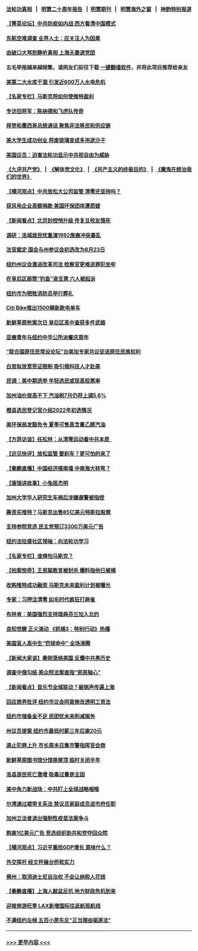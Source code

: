 #### [法轮功真相](https://github.com/gfw-breaker/truth/blob/master/README.md?t=0) &nbsp;&nbsp;|&nbsp;&nbsp; [明慧二十周年报告](https://github.com/gfw-breaker/mh-reports/blob/master/README.md?t=0) &nbsp;&nbsp;|&nbsp;&nbsp;[明慧期刊](https://github.com/gfw-breaker/mh-qikan) &nbsp;&nbsp;|&nbsp;&nbsp; [明慧海外之窗](https://github.com/gfw-breaker/mh-news/blob/master/README.md?t=0) &nbsp;&nbsp;|&nbsp;&nbsp; [神韵特别报道](https://github.com/gfw-breaker/mh-news/blob/master/shenyun.md?t=0)
#### [【菁英论坛】中共防疫如内战 西方看清中国模式](../pages/nsc412/n13724211.md?t=05010901) 
#### [东航空难调查 业界人士：应关注人为因素](../pages/nsc412/n13724333.md?t=05010901) 
#### [由破口大骂到静听真相  上海夫妻退党团](../pages/nsc412/n13724253.md?t=05010901) 
#### 五毛举报越来越频繁，请网友们前往下载 [一键翻墙软件](https://github.com/gfw-breaker/ssr-accounts)，并将此项目推荐给亲友
#### [美第二大水库干涸 引发近600万人水电危机](../pages/nsc412/n13724250.md?t=05010901) 
#### [【名家专栏】马斯克将如何使推特盈利](../pages/nsc412/n13724094.md?t=05010901) 
#### [专访田将军：陈纳德和飞虎队传奇](../pages/nsc412/n13723849.md?t=05010901) 
#### [拜登和墨西哥总统通话 聚焦非法移民和供应链](../pages/nsc412/n13724128.md?t=05010901) 
#### [美大学生成功创业 将废玻璃变成多用途沙子](../pages/nsc412/n13723955.md?t=05010901) 
#### [美国议员：迫害法轮功显示中共视自由为威胁](../pages/nsc412/n13724087.md?t=05010901) 
#### [《九评共产党》](https://github.com/begood0513/9ping.md/blob/master/README.md) &nbsp;|&nbsp; [《解体党文化》](../../../../jtdwh.md/blob/master/README.md)  &nbsp;|&nbsp; [《共产主义的终极目的》](../../../../gczydzjmd.md/blob/master/README.md) &nbsp;|&nbsp; [《魔鬼在统治我们的世界》](../../../../mgztzwmdsj.md/blob/master/README.md) 
#### [【横河观点】中共放松大公司监管 清零还坚持吗？](../pages/nsc412/n13723664.md?t=05010901) 
#### [获风电企业高额捐款 美国环保团体遭质疑](../pages/nsc412/n13723991.md?t=05010901) 
#### [【新闻看点】北京封控悄升级 传复旦校友饿死](../pages/nsc412/n13723660.md?t=05010901) 
#### [调研：洛城居民忧重演1992族裔冲突暴乱](../pages/nsc412/n13723899.md?t=05010901) 
#### [法官裁定 国会与州参议会初选改为8月23日](../pages/nsc412/n13723832.md?t=05010901) 
#### [纽约州议会激进改革司法 检察官更难送罪犯坐牢](../pages/nsc412/n13723875.md?t=05010901) 
#### [在皇后区邮筒“钓鱼”盗支票  六人被起诉](../pages/nsc412/n13723845.md?t=05010901) 
#### [纽约市为牺牲消防员举行葬礼](../pages/nsc412/n13723835.md?t=05010901) 
#### [Citi Bike推出1500辆新款电单车](../pages/nsc412/n13723829.md?t=05010901) 
#### [新鲜草原枪案次日 皇后区高中查获多件武器](../pages/nsc412/n13723830.md?t=05010901) 
#### [亚裔青年与纽约中华公所派餐庆周年](../pages/nsc412/n13723839.md?t=05010901) 
#### [“联合国原住民常设论坛”台美加专家共议促进原住民族权利](../pages/nsc412/n13723841.md?t=05010901) 
#### [白宫拟放宽签证限制 吸引俄科技人才赴美](../pages/nsc412/n13723778.md?t=05010901) 
#### [民调：美中期选举 年轻选民或现高投票率](../pages/nsc412/n13723681.md?t=05010901) 
#### [加州油价居高不下 汽油税7月仍将上调5.6%](../pages/nsc412/n13723753.md?t=05010901) 
#### [橙县选民登记官介绍2022年初选情况](../pages/nsc412/n13723733.md?t=05010901) 
#### [美环保局发豁免令 夏季可售高含量乙醇汽油](../pages/nsc412/n13723630.md?t=05010901) 
#### [【方菲访谈】任松林：从清零运动看中共本质  ](../pages/nsc412/n13723618.md?t=05010901) 
#### [【远见快评】放松监管 要刹车？更可怕的来了](../pages/nsc412/n13723638.md?t=05010901) 
#### [【秦鹏直播】中国经济撞南墙 中南海大转弯？](../pages/nsc412/n13723657.md?t=05010901) 
#### [【唐瑞讲故事】小兔班杰明](../pages/nsc412/n13723605.md?t=05010901) 
#### [加州大学华人研究生车祸后涉嫌袭警被指控](../pages/nsc412/n13723568.md?t=05010901) 
#### [筹资买推特？马斯克出售85亿美元特斯拉股票](../pages/nsc412/n13723594.md?t=05010901) 
#### [支持参院竞选 民主党预订3300万美元广告](../pages/nsc412/n13723590.md?t=05010901) 
#### [纽约法拉盛社区领袖：向法轮功学习](../pages/nsc412/n13723116.md?t=05010901) 
#### [【名家专栏】谁惧怕马斯克？](../pages/nsc412/n13723351.md?t=05010901) 
#### [【拍案惊奇】王思聪敢言被封杀 爆料指他已被捕](../pages/nsc412/n13723559.md?t=05010901) 
#### [收购推特成功融资 马斯克未来盈利计划被曝光](../pages/nsc412/n13723526.md?t=05010901) 
#### [专家：习押注清零 如毛时代疯狂打麻雀](../pages/nsc412/n13723589.md?t=05010901) 
#### [布林肯：美国强烈支持瑞典芬兰加入北约](../pages/nsc412/n13723533.md?t=05010901) 
#### [良知觉醒 正义涌动 《抓捕3：特别行动》热播](../pages/nsc412/n13722948.md?t=05010901) 
#### [美国盲人高中生“罚球命中” 全场沸腾](../pages/nsc412/n13723218.md?t=05010901) 
#### [【新闻大家谈】秦刚笼络美国 反爆中共黑历史](../pages/nsc412/n13722995.md?t=05010901) 
#### [调查中俄勾结 美众院法案直指“邪恶轴心”](../pages/nsc412/n13723270.md?t=05010901) 
#### [【新闻看点】音乐节全城联动？砸锅声传遍上海](../pages/nsc412/n13722662.md?t=05010901) 
#### [回应商界批评 纽约市议会同意修改透明工资法](../pages/nsc412/n13723060.md?t=05010901) 
#### [纽约市储备金不足 民团忧未来削减服务](../pages/nsc412/n13723062.md?t=05010901) 
#### [州议员提案 纽约市最低时薪三年后逾20元](../pages/nsc412/n13723070.md?t=05010901) 
#### [遏止犯罪上升 市长周末召集市警指挥官会商](../pages/nsc412/n13723072.md?t=05010901) 
#### [新鲜草原图书馆分馆换屋顶 临时关闭半年](../pages/nsc412/n13723054.md?t=05010901) 
#### [洛县游民死亡激增 吸毒过量是主因](../pages/nsc412/n13723046.md?t=05010901) 
#### [美中角力新战场：中共盯上全球战略咽喉](../pages/nsc412/n13722771.md?t=05010901) 
#### [尔湾通过裙带关系法 禁议员家庭成员进市府任职](../pages/nsc412/n13722984.md?t=05010901) 
#### [加州立法者退出强制性疫苗法案争斗](../pages/nsc412/n13722954.md?t=05010901) 
#### [购逾1亿美元广告 竞选组织助共和党夺回众院](../pages/nsc412/n13722887.md?t=05010901) 
#### [【横河观点】习近平重拾GDP增长 意味什么？](../pages/nsc412/n13722847.md?t=05010901) 
#### [外交挥杆 经文杯展台侨软实力](../pages/nsc412/n13722898.md?t=05010901) 
#### [佛州：取消迪士尼自治权 不会让纳税人花钱](../pages/nsc412/n13722837.md?t=05010901) 
#### [【秦鹏直播】上海人敲盆反抗 地方财政危机到来](../pages/nsc412/n13722844.md?t=05010901) 
#### [迎接旅游旺季 LAX新增国际往返航班航线](../pages/nsc412/n13722824.md?t=05010901) 
#### [不满纽约左倾 五百小房东反“正当理由驱逐法”](../pages/nsc412/n13722216.md?t=05010901) 

----
#### [ >>> 更早内容 <<< ](../indexes/nsc412-earlier.md)
